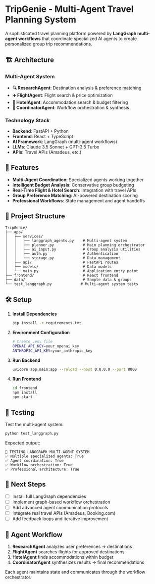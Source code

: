 # TripGenie - Multi-Agent Travel Planning System

A sophisticated travel planning platform powered by **LangGraph multi-agent workflows** that coordinate specialized AI agents to create personalized group trip recommendations.

## 🏗️ Architecture

### Multi-Agent System
- **🔍 ResearchAgent**: Destination analysis & preference matching
- **✈️ FlightAgent**: Flight search & price optimization  
- **🏨 HotelAgent**: Accommodation search & budget filtering
- **🎯 CoordinatorAgent**: Workflow orchestration & synthesis

### Technology Stack
- **Backend**: FastAPI + Python
- **Frontend**: React + TypeScript
- **AI Framework**: LangGraph (multi-agent workflows)
- **LLMs**: Claude 3.5 Sonnet + GPT-3.5 Turbo
- **APIs**: Travel APIs (Amadeus, etc.)

## 🚀 Features

- **Multi-Agent Coordination**: Specialized agents working together
- **Intelligent Budget Analysis**: Conservative group budgeting
- **Real-Time Flight & Hotel Search**: Integration with travel APIs
- **Group Preference Matching**: AI-powered destination scoring
- **Professional Workflows**: State management and agent handoffs

## 📁 Project Structure

```
TripGenie/
├── app/
│   ├── services/
│   │   ├── langgraph_agents.py    # Multi-agent system
│   │   ├── planner.py             # Main planning orchestrator
│   │   ├── ai_input.py            # Group analysis utilities
│   │   ├── auth.py                # Authentication
│   │   └── storage.py             # Data management
│   ├── api/                       # FastAPI routes
│   ├── models/                    # Data models
│   └── main.py                    # Application entry point
├── frontend/                      # React frontend
├── data/                          # Sample data & groups
└── test_langgraph.py             # Multi-agent system tests
```

## 🛠️ Setup

1. **Install Dependencies**
   ```bash
   pip install -r requirements.txt
   ```

2. **Environment Configuration**
   ```bash
   # Create .env file
   OPENAI_API_KEY=your_openai_key
   ANTHROPIC_API_KEY=your_anthropic_key
   ```

3. **Run Backend**
   ```bash
   uvicorn app.main:app --reload --host 0.0.0.0 --port 8000
   ```

4. **Run Frontend**
   ```bash
   cd frontend
   npm install
   npm start
   ```

## 🧪 Testing

Test the multi-agent system:
```bash
python test_langgraph.py
```

Expected output:
```
🚀 TESTING LANGGRAPH MULTI-AGENT SYSTEM
✅ Multiple specialized agents: True
✅ Agent coordination: True  
✅ Workflow orchestration: True
✅ Professional architecture: True
```

## 🔮 Next Steps

- [ ] Install full LangGraph dependencies
- [ ] Implement graph-based workflow orchestration  
- [ ] Add advanced agent communication protocols
- [ ] Integrate real travel APIs (Amadeus, Booking.com)
- [ ] Add feedback loops and iterative improvement

## 🎯 Agent Workflow

1. **ResearchAgent** analyzes user preferences → destinations
2. **FlightAgent** searches flights for approved destinations
3. **HotelAgent** finds accommodations within budget
4. **CoordinatorAgent** synthesizes results → final recommendations

Each agent maintains state and communicates through the workflow orchestrator.
